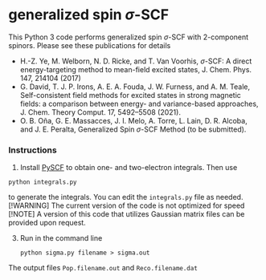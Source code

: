 # generalized spin $\sigma$-SCF
This Python 3 code performs generalized spin $\sigma$-SCF with 2-component spinors. 
Please see these publications for details
+ H.-Z. Ye, M. Welborn, N. D. Ricke, and T. Van Voorhis, $\sigma$-SCF: A direct energy-targeting
method to mean-field excited states, J. Chem. Phys. 147, 214104 (2017)
+ G. David, T. J. P. Irons, A. E. A. Fouda, J. W. Furness, and A. M. Teale, Self-consistent
field methods for excited states in strong magnetic fields: a comparison between energy-
and variance-based approaches, J. Chem. Theory Comput. 17, 5492–5508 (2021).
+ O. B. Oña, G. E. Massacces, J. I. Melo, A. Torre, L. Lain, D. R. Alcoba, and
  J. E. Peralta, Generalized Spin $\sigma$-SCF Method (to be submitted).

### Instructions  
1) Install [PySCF](https://pyscf.org) to obtain one- and two-electron integrals.
Then use
```
python integrals.py
```
to generate the integrals. You can edit the `integrals.py` file as needed.
[!WARNING]
The current version of the code is not optimized for speed
[!NOTE] A version of this code that utilizes Gaussian matrix files can be provided upon request.

3) Run in the command line
   ```
   python sigma.py filename > sigma.out
   ```
The output files `Pop.filename.out`  and `Reco.filename.dat`


